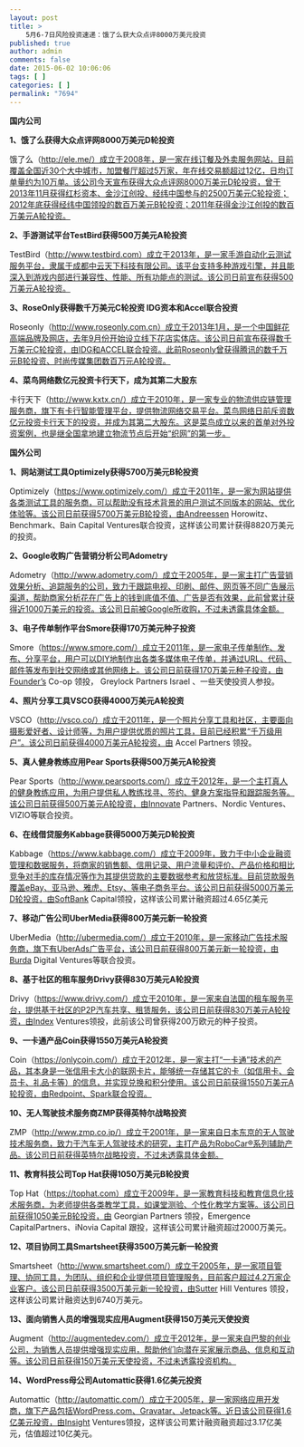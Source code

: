 ```yaml
---
layout: post
title: >
    5月6-7日风险投资速递：饿了么获大众点评8000万美元投资
published: true
author: admin
comments: false
date: 2015-06-02 10:06:06
tags: [ ]
categories: [ ]
permalink: "7694"
---
```



**国内公司**

**1、饿了么获得大众点评网8000万美元D轮投资**

饿了么（http://ele.me/）成立于2008年，是一家在线订餐及外卖服务网站，目前覆盖全国近30个大中城市，加盟餐厅超过5万家，年在线交易额超过12亿，日均订单量约为10万单。该公司今天宣布获得大众点评网8000万美元D轮投资，曾于2013年11月获得红杉资本、金沙江创投、经纬中国参与的2500万美元C轮投资；2012年底获得经纬中国领投的数百万美元B轮投资；2011年获得金沙江创投的数百万美元A轮投资。

**2、手游测试平台TestBird获得500万美元A轮投资**

TestBird（http://www.testbird.com）成立于2013年，是一家手游自动化云测试服务平台，隶属于成都中云天下科技有限公司。该平台支持多种游戏引擎，并且能深入到游戏内部进行兼容性、性能、所有功能点的测试。该公司日前宣布获得500万美元A轮投资。

**3、RoseOnly获得数千万美元C轮投资 IDG资本和Accel联合投资**

Roseonly（http://www.roseonly.com.cn）成立于2013年1月，是一个中国鲜花高端品牌及网店，去年9月份开始设立线下花店实体店。该公司日前宣布获得数千万美元C轮投资，由IDG和ACCEL联合投资。此前Roseonly曾获得腾讯的数千万元B轮投资、时尚传媒集团数百万元A轮投资。

**4、菜鸟网络数亿元投资卡行天下，成为其第二大股东**

卡行天下（http://www.kxtx.cn/）成立于2010年，是一家专业的物流供应链管理服务商，旗下有卡行智能管理平台，提供物流网络交易平台。菜鸟网络日前斥资数亿元投资卡行天下的投资，并成为其第二大股东。这是菜鸟成立以来的首单对外投资案例，也是继全国拿地建立物流节点后开始“织网”的第一步。

**国外公司**

**1、网站测试工具Optimizely获得5700万美元B轮投资**

Optimizely（https://www.optimizely.com/）成立于2011年，是一家为网站提供各类测试工具的服务商，可以帮助没有技术背景的用户测试不同版本的网站、优化体验等。该公司日前获得5700万美元B轮投资，由Andreessen Horowitz、Benchmark、Bain Capital Ventures联合投资，这样该公司累计获得8820万美元的投资。

**2、Google收购广告营销分析公司Adometry**

Adometry（http://www.adometry.com/）成立于2005年，是一家主打广告营销效果分析、追踪服务的公司，致力于跟踪电视、印刷、邮件、网页等不同广告展示渠道，帮助商家分析花在广告上的钱到底值不值、广告是否有效果，此前曾累计获得近1000万美元的投资。该公司日前被Google所收购，不过未透露具体金额。

**3、电子传单制作平台Smore获得170万美元种子投资**

Smore（https://www.smore.com/）成立于2011年，是一家电子传单制作、发布、分享平台，用户可以DIY地制作出各类多媒体电子传单，并通过URL、代码、邮件等发布到社交网络或其他网络上。该公司日前获得170万美元种子投资，由Founder’s Co-op 领投， Greylock Partners Israel 、一些天使投资人参投。

**4、照片分享工具VSCO获得4000万美元A轮投资**

VSCO（http://vsco.co/）成立于2011年，是一个照片分享工具和社区，主要面向摄影爱好者、设计师等，为用户提供优质的照片工具，目前已经积累“千万级用户”。该公司日前获得4000万美元A轮投资，由 Accel Partners 领投。

**5、真人健身教练应用Pear Sports获得500万美元A轮投资**

Pear Sports（http://www.pearsports.com/）成立于2012年，是一个主打真人的健身教练应用，为用户提供私人教练找寻、签约、健身方案指导和跟踪服务等。该公司日前获得500万美元A轮投资，由Innovate Partners、Nordic Ventures、VIZIO等联合投资。

**6、在线借贷服务Kabbage获得5000万美元D轮投资**

Kabbage（https://www.kabbage.com/）成立于2009年，致力于中小企业融资管理和数据服务，将商家的销售额、信用记录、用户流量和评价、产品价格和相比竞争对手的库存情况等作为其提供贷款的主要数据参考和放贷标准。目前贷款服务覆盖eBay、亚马逊、雅虎、Etsy、等电子商务平台。该公司日前获得5000万美元D轮投资，由SoftBank Capital领投，这样该公司累计融资超过4.65亿美元

**7、移动广告公司UberMedia获得800万美元新一轮投资**

UberMedia（http://ubermedia.com/）成立于2010年，是一家移动广告技术服务商，旗下有UberAds广告平台，该公司日前获得800万美元新一轮投资，由Burda Digital Ventures等联合投资。

**8、基于社区的租车服务Drivy获得830万美元A轮投资**

Drivy（https://www.drivy.com/）成立于2010年，是一家来自法国的租车服务平台，提供基于社区的P2P汽车共享、租赁服务，该公司日前获得830万美元A轮投资，由Index Ventures领投，此前该公司曾获得200万欧元的种子投资。

**9、一卡通产品Coin获得1550万美元A轮投资**

Coin（https://onlycoin.com/）成立于2012年，是一家主打“一卡通”技术的产品，其本身是一张信用卡大小的联网卡片，能够统一存储其它的卡（如信用卡、会员卡、礼品卡等）的信息，并实现兑换和积分使用。该公司日前获得1550万美元A轮投资，由Redpoint、Spark联合投资。

**10、无人驾驶技术服务商ZMP获得英特尔战略投资**

ZMP（http://www.zmp.co.jp/）成立于2001年，是一家来自日本东京的无人驾驶技术服务商，致力于汽车无人驾驶技术的研究，主打产品为RoboCar®系列辅助产品。该公司日前获得英特尔战略投资，不过未透露具体金额。

**11、教育科技公司Top Hat获得1050万美元B轮投资**

Top Hat（https://tophat.com）成立于2009年，是一家教育科技和教育信息化技术服务商，为老师提供各类教学工具，如课堂测验、个性化教学方案等。该公司日前获得1050美元B轮投资，由 Georgian Partners 领投，Emergence CapitalPartners、iNovia Capital 跟投，这样该公司累计融资超过2000万美元。

**12、项目协同工具Smartsheet获得3500万美元新一轮投资**

Smartsheet（http://www.smartsheet.com/）成立于2005年，是一家项目管理、协同工具，为团队、组织和企业提供项目管理服务，目前客户超过4.2万家企业客户。该公司日前获得3500万美元新一轮投资，由Sutter Hill Ventures 领投，这样该公司累计融资达到6740万美元。

**13、面向销售人员的增强现实应用Augment获得150万美元天使投资**

Augment（http://augmentedev.com/）成立于2012年，是一家来自巴黎的创业公司，为销售人员提供增强现实应用，帮助他们向潜在买家展示商品、信息和互动等。该公司日前获得150万美元天使投资，不过未透露投资机构。

**14、WordPress母公司Automattic获得1.6亿美元投资**

Automattic（http://automattic.com/）成立于2005年，是一家网络应用开发商，旗下产品包括WordPress.com、Gravatar、Jetpack等。近日该公司获得1.6亿美元投资，由Insight Ventures领投，这样该公司累计融资融资超过3.17亿美元，估值超过10亿美元。
